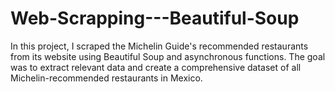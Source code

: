 # Web-Scrapping---Beautiful-Soup
In this project, I scraped the Michelin Guide's recommended restaurants from its website using Beautiful Soup and asynchronous functions. The goal was to extract relevant data and create a comprehensive dataset of all Michelin-recommended restaurants in Mexico.
